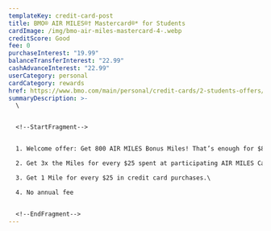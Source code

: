 ```yaml
---
templateKey: credit-card-post
title: BMO® AIR MILES®† Mastercard®* for Students
cardImage: /img/bmo-air-miles-mastercard-4-.webp
creditScore: Good
fee: 0
purchaseInterest: "19.99"
balanceTransferInterest: "22.99"
cashAdvanceInterest: "22.99"
userCategory: personal
cardCategory: rewards
href: https://www.bmo.com/main/personal/credit-cards/2-students-offers/
summaryDescription: >-
  \


  <!--StartFragment-->


  1. Welcome offer: Get 800 AIR MILES Bonus Miles! That’s enough for $80 towards purchases with AIR MILES Cash.\

  2. Get 3x the Miles for every $25 spent at participating AIR MILES Cash Reward Partners.\

  3. Get 1 Mile for every $25 in credit card purchases.\

  4. No annual fee


  <!--EndFragment-->
---
```

